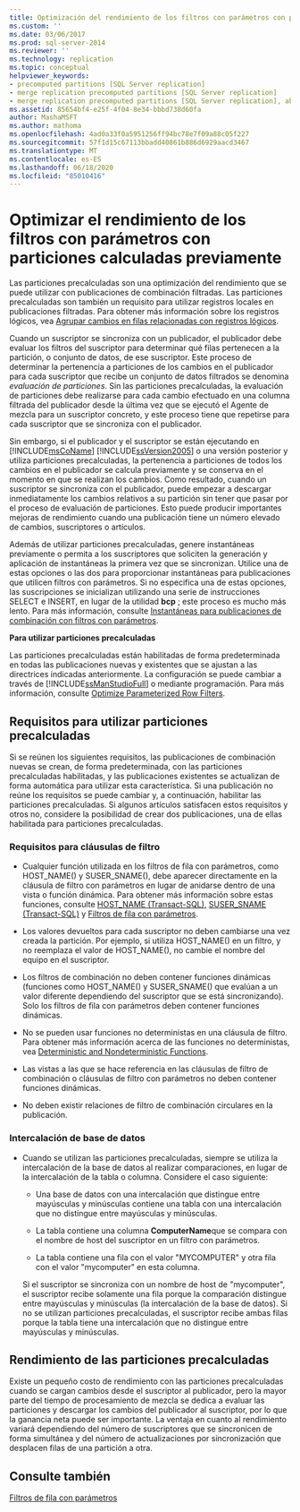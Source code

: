 ```yaml
---
title: Optimización del rendimiento de los filtros con parámetros con particiones calculadas previamente | Microsoft Docs
ms.custom: ''
ms.date: 03/06/2017
ms.prod: sql-server-2014
ms.reviewer: ''
ms.technology: replication
ms.topic: conceptual
helpviewer_keywords:
- precomputed partitions [SQL Server replication]
- merge replication precomputed partitions [SQL Server replication]
- merge replication precomputed partitions [SQL Server replication], about precomputed partitions
ms.assetid: 85654bf4-e25f-4f04-8e34-bbbd738d60fa
author: MashaMSFT
ms.author: mathoma
ms.openlocfilehash: 4ad0a33f0a5951256ff94bc78e7f09a88c05f227
ms.sourcegitcommit: 57f1d15c67113bbadd40861b886d6929aacd3467
ms.translationtype: MT
ms.contentlocale: es-ES
ms.lasthandoff: 06/18/2020
ms.locfileid: "85010416"
---
```

# <a name="optimize-parameterized-filter-performance-with-precomputed-partitions"></a>Optimizar el rendimiento de los filtros con parámetros con particiones calculadas previamente
  Las particiones precalculadas son una optimización del rendimiento que se puede utilizar con publicaciones de combinación filtradas. Las particiones precalculadas son también un requisito para utilizar registros locales en publicaciones filtradas. Para obtener más información sobre los registros lógicos, vea [Agrupar cambios en filas relacionadas con registros lógicos](group-changes-to-related-rows-with-logical-records.md).  
  
 Cuando un suscriptor se sincroniza con un publicador, el publicador debe evaluar los filtros del suscriptor para determinar qué filas pertenecen a la partición, o conjunto de datos, de ese suscriptor. Este proceso de determinar la pertenencia a particiones de los cambios en el publicador para cada suscriptor que recibe un conjunto de datos filtrados se denomina *evaluación de particiones*. Sin las particiones precalculadas, la evaluación de particiones debe realizarse para cada cambio efectuado en una columna filtrada del publicador desde la última vez que se ejecutó el Agente de mezcla para un suscriptor concreto, y este proceso tiene que repetirse para cada suscriptor que se sincroniza con el publicador.  
  
 Sin embargo, si el publicador y el suscriptor se están ejecutando en [!INCLUDE[msCoName](../../../includes/msconame-md.md)] [!INCLUDE[ssVersion2005](../../../includes/ssversion2005-md.md)] o una versión posterior y utiliza particiones precalculadas, la pertenencia a particiones de todos los cambios en el publicador se calcula previamente y se conserva en el momento en que se realizan los cambios. Como resultado, cuando un suscriptor se sincroniza con el publicador, puede empezar a descargar inmediatamente los cambios relativos a su partición sin tener que pasar por el proceso de evaluación de particiones. Esto puede producir importantes mejoras de rendimiento cuando una publicación tiene un número elevado de cambios, suscriptores o artículos.  
  
 Además de utilizar particiones precalculadas, genere instantáneas previamente o permita a los suscriptores que soliciten la generación y aplicación de instantáneas la primera vez que se sincronizan. Utilice una de estas opciones o las dos para proporcionar instantáneas para publicaciones que utilicen filtros con parámetros. Si no especifica una de estas opciones, las suscripciones se inicializan utilizando una serie de instrucciones SELECT e INSERT, en lugar de la utilidad **bcp** ; este proceso es mucho más lento. Para más información, consulte [Instantáneas para publicaciones de combinación con filtros con parámetros](../snapshots-for-merge-publications-with-parameterized-filters.md).  
  
 **Para utilizar particiones precalculadas**  
  
 Las particiones precalculadas están habilitadas de forma predeterminada en todas las publicaciones nuevas y existentes que se ajustan a las directrices indicadas anteriormente. La configuración se puede cambiar a través de [!INCLUDE[ssManStudioFull](../../../includes/ssmanstudiofull-md.md)] o mediante programación. Para más información, consulte [Optimize Parameterized Row Filters](../publish/optimize-parameterized-row-filters.md).  
  
## <a name="requirements-for-using-precomputed-partitions"></a>Requisitos para utilizar particiones precalculadas  
 Si se reúnen los siguientes requisitos, las publicaciones de combinación nuevas se crean, de forma predeterminada, con las particiones precalculadas habilitadas, y las publicaciones existentes se actualizan de forma automática para utilizar esta característica. Si una publicación no reúne los requisitos se puede cambiar y, a continuación, habilitar las particiones precalculadas. Si algunos artículos satisfacen estos requisitos y otros no, considere la posibilidad de crear dos publicaciones, una de ellas habilitada para particiones precalculadas.  
  
### <a name="requirements-for-filter-clauses"></a>Requisitos para cláusulas de filtro  
  
-   Cualquier función utilizada en los filtros de fila con parámetros, como HOST_NAME() y SUSER_SNAME(), debe aparecer directamente en la cláusula de filtro con parámetros en lugar de anidarse dentro de una vista o función dinámica. Para obtener más información sobre estas funciones, consulte [HOST_NAME &#40;Transact-SQL&#41;](/sql/t-sql/functions/host-name-transact-sql), [SUSER_SNAME &#40;Transact-SQL&#41;](/sql/t-sql/functions/suser-sname-transact-sql) y [Filtros de fila con parámetros](parameterized-filters-parameterized-row-filters.md).  
  
-   Los valores devueltos para cada suscriptor no deben cambiarse una vez creada la partición. Por ejemplo, si utiliza HOST_NAME() en un filtro, y no reemplaza el valor de HOST_NAME(), no cambie el nombre del equipo en el suscriptor.  
  
-   Los filtros de combinación no deben contener funciones dinámicas (funciones como HOST_NAME() y SUSER_SNAME() que evalúan a un valor diferente dependiendo del suscriptor que se está sincronizando). Solo los filtros de fila con parámetros deben contener funciones dinámicas.  
  
-   No se pueden usar funciones no deterministas en una cláusula de filtro. Para obtener más información acerca de las funciones no deterministas, vea [Deterministic and Nondeterministic Functions](../../user-defined-functions/deterministic-and-nondeterministic-functions.md).  
  
-   Las vistas a las que se hace referencia en las cláusulas de filtro de combinación o cláusulas de filtro con parámetros no deben contener funciones dinámicas.  
  
-   No deben existir relaciones de filtro de combinación circulares en la publicación.  
  
### <a name="database-collation"></a>Intercalación de base de datos  
  
-   Cuando se utilizan las particiones precalculadas, siempre se utiliza la intercalación de la base de datos al realizar comparaciones, en lugar de la intercalación de la tabla o columna. Considere el caso siguiente:  
  
    -   Una base de datos con una intercalación que distingue entre mayúsculas y minúsculas contiene una tabla con una intercalación que no distingue entre mayúsculas y minúsculas.  
  
    -   La tabla contiene una columna **ComputerName**que se compara con el nombre de host del suscriptor en un filtro con parámetros.  
  
    -   La tabla contiene una fila con el valor "MYCOMPUTER" y otra fila con el valor "mycomputer" en esta columna.  
  
     Si el suscriptor se sincroniza con un nombre de host de "mycomputer", el suscriptor recibe solamente una fila porque la comparación distingue entre mayúsculas y minúsculas (la intercalación de la base de datos). Si no se utilizan particiones precalculadas, el suscriptor recibe ambas filas porque la tabla tiene una intercalación que no distingue entre mayúsculas y minúsculas.  
  
## <a name="performance-of-precomputed-partitions"></a>Rendimiento de las particiones precalculadas  
 Existe un pequeño costo de rendimiento con las particiones precalculadas cuando se cargan cambios desde el suscriptor al publicador, pero la mayor parte del tiempo de procesamiento de mezcla se dedica a evaluar las particiones y descargar los cambios del publicador al suscriptor, por lo que la ganancia neta puede ser importante. La ventaja en cuanto al rendimiento variará dependiendo del número de suscriptores que se sincronicen de forma simultánea y del número de actualizaciones por sincronización que desplacen filas de una partición a otra.  
  
## <a name="see-also"></a>Consulte también  
 [Filtros de fila con parámetros](parameterized-filters-parameterized-row-filters.md)  
  
  

